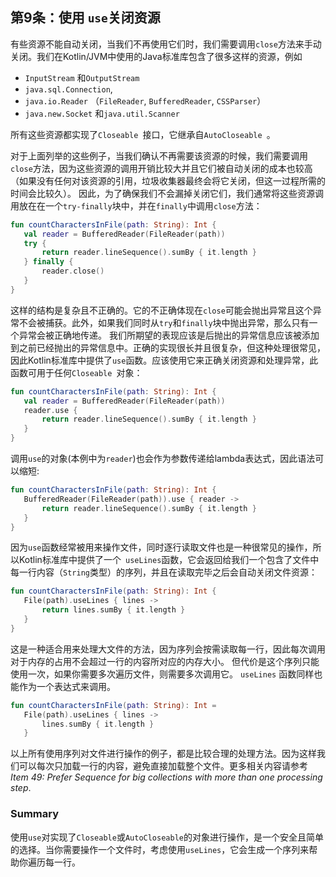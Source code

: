 ## 第9条：使用 `use`关闭资源

有些资源不能自动关闭，当我们不再使用它们时，我们需要调用`close`方法来手动关闭。我们在Kotlin/JVM中使用的Java标准库包含了很多这样的资源，例如

- `InputStream` 和`OutputStream`
- `java.sql.Connection`,
- `java.io.Reader` （`FileReader`, `BufferedReader`, `CSSParser`）
- `java.new.Socket` 和`java.util.Scanner`

所有这些资源都实现了`Closeable `接口，它继承自`AutoCloseable `。

对于上面列举的这些例子，当我们确认不再需要该资源的时候，我们需要调用`close`方法，因为这些资源的调用开销比较大并且它们被自动关闭的成本也较高（如果没有任何对该资源的引用，垃圾收集器最终会将它关闭，但这一过程所需的时间会比较久）。 因此，为了确保我们不会漏掉关闭它们，我们通常将这些资源调用放在在一个`try-finally`块中，并在`finally`中调用`close`方法：

``` kotlin
fun countCharactersInFile(path: String): Int {
   val reader = BufferedReader(FileReader(path))
   try {
       return reader.lineSequence().sumBy { it.length }
   } finally {
       reader.close()
   }
}
```

这样的结构是复杂且不正确的。它的不正确体现在`close`可能会抛出异常且这个异常不会被捕获。此外，如果我们同时从`try`和`finally`块中抛出异常，那么只有一个异常会被正确地传递。 我们所期望的表现应该是后抛出的异常信息应该被添加到之前已经抛出的异常信息中。正确的实现很长并且很复杂，但这种处理很常见，因此Kotlin标准库中提供了`use`函数。应该使用它来正确关闭资源和处理异常，此函数可用于任何`Closeable `对象：

``` kotlin
fun countCharactersInFile(path: String): Int {
   val reader = BufferedReader(FileReader(path))
   reader.use {
       return reader.lineSequence().sumBy { it.length }
   }
}
```

调用`use`的对象(本例中为`reader`)也会作为参数传递给lambda表达式，因此语法可以缩短:

``` kotlin
fun countCharactersInFile(path: String): Int {
   BufferedReader(FileReader(path)).use { reader ->
       return reader.lineSequence().sumBy { it.length }
   }
}
```

因为`use`函数经常被用来操作文件，同时逐行读取文件也是一种很常见的操作，所以Kotlin标准库中提供了一个` useLines`函数，它会返回给我们一个包含了文件中每一行内容（`String`类型）的序列，并且在读取完毕之后会自动关闭文件资源：

``` kotlin
fun countCharactersInFile(path: String): Int {
   File(path).useLines { lines ->
       return lines.sumBy { it.length }
   }
}
```

这是一种适合用来处理大文件的方法，因为序列会按需读取每一行，因此每次调用对于内存的占用不会超过一行的内容所对应的内存大小。 但代价是这个序列只能使用一次，如果你需要多次遍历文件，则需要多次调用它。 `useLines` 函数同样也能作为一个表达式来调用。

``` kotlin
fun countCharactersInFile(path: String): Int =
   File(path).useLines { lines -> 
       lines.sumBy { it.length } 
   }
```

以上所有使用序列对文件进行操作的例子，都是比较合理的处理方法。因为这样我们可以每次只加载一行的内容，避免直接加载整个文件。更多相关内容请参考 *Item 49: Prefer Sequence for big collections with more than one processing step*.

### Summary

使用`use`对实现了`Closeable`或`AutoCloseable`的对象进行操作，是一个安全且简单的选择。当你需要操作一个文件时，考虑使用`useLines`，它会生成一个序列来帮助你遍历每一行。